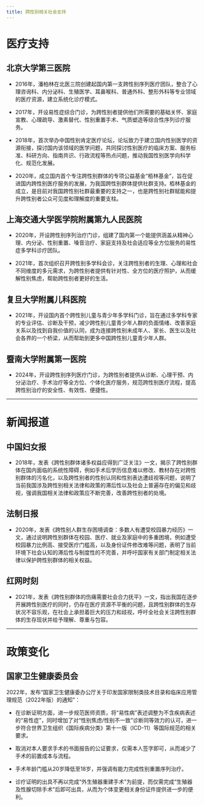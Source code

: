 ```yaml
---
title: 跨性别相关社会支持
---
```


# 医疗支持

## 北京大学第三医院

* 2016年，潘柏林在北医三院创建起国内第一支跨性别序列医疗团队，整合了心理咨询科、内分泌科、生殖医学、耳鼻喉科、普通外科、整形外科等专业领域的医疗资源，建立系统化诊疗模式。

* 2017年，开设易性症综合门诊，为跨性别者提供他们所需要的基础关怀、家庭宣教、心理疏导、激素替代、性别重置手术、气质塑造等综合性序列诊疗服务。

* 2018年，首次举办中国性别肯定医疗论坛，论坛致力于建立国内性别医学的资源衔接，探讨国内该领域的医学问题，共同探讨性别医疗的临床方案、服务标准、科研方向、指南共识、行政流程等热点问题，推动我国性别医学向科学化、规范化发展。

* 2020年，成立国内首个专注跨性别群体的专项公益基金“栢林基金”，旨在促进国内跨性别医疗服务的发展，为我国跨性别群体提供社群支持。栢林基金的成立，是目前对我国跨性别社群最重要的支持之一，也是跨性别社群赋能和提升跨性别者公众可见度和理解度的重要支柱。

## 上海交通大学医学院附属第九人民医院

* 2020年，开设跨性别序列治疗门诊，组建了国内第一个能提供涵盖从精神心理、内分泌、性别重置、嗓音治疗、家庭支持及社会适应等全方位服务的易性症多学科诊疗团队。

* 2021年，首次组织召开跨性别多学科会诊，关注跨性别者的生理、心理和社会不同维度的多元需求，为跨性别者提供有针对性、全方位的医疗照护，从而缓解性别焦虑，帮助跨性别者更好的生活。

## 复旦大学附属儿科医院

* 2021年，开设国内首个跨性别儿童与青少年多学科门诊，旨在通过多学科专家的专业评估、诊断及干预，减少跨性别儿童青少年人群的负面情绪、改善家庭关系以及找到自我价值的认同，成为连接跨性别未成年人、家长、医生以及社会各界的一个桥梁，从而帮助到更多中国跨性别儿童青少年人群。

## 暨南大学附属第一医院

* 2024年，开设跨性别序列医疗门诊，为跨性别者提供从诊断、心理干预、内分泌治疗、手术治疗等全方位、个体化医疗服务，规范跨性别医疗流程，提高跨性别治疗的安全性、有效性、便捷性。

---

# 新闻报道

## 中国妇女报

* 2018年，发表《跨性别群体诸多权益应得到广泛关注》一文，揭示了跨性别群体在国内面临的系统性障碍，例如手术后学历信息难以修改、教材存在对跨性别群体的污名化，以及跨性别者的性别认同和性别表达遭歧视等问题，说明了当前我国涉及跨性别相关法律和政策的滞后性以及社会上普遍存在的偏见和歧视，强调我国相关法律和政策应不断完善，改善跨性别者的处境。

## 法制日报

* 2020年，发表《跨性别人群生存困境调查：多数人有遭受校园暴力经历》一文，通过说明跨性别群体在校园、医疗、就业及家庭中的多重困境，例如遭受校园暴力比例高、接受医疗门槛高，以及身份证件修改难等问题，表明了当前环境下社会认知的滞后性与制度性的不完善，并呼吁国家有关部门制定相关法律以保护跨性别群体的相关权益。

## 红网时刻

* 2021年，发表《跨性别群体的伤痛需要社会合力抚平》一文，指出我国在逐步开展跨性别医疗的同时，仍存在医疗资源不平衡的问题，且跨性别群体的生存状况不容乐观，在社会上承担着巨大的压力和歧视，呼吁全社会关注跨性别群体的生存现状并给予理解、尊重与包容。

---

# 政策变化

## 国家卫生健康委员会

2022年，发布“国家卫生健康委办公厅关于印发国家限制类技术目录和临床应用管理规范（2022年版）的通知”：

* 在诊断证明方面，进一步规范医师资质，将“易性病”表述调整为不含疾病表述的“易性症”，同时增加了对“性别焦虑/性别不一致”诊断同等效力的认可，进一步符合世界卫生组织《国际疾病分类》第十一版（ICD-11）等国际规范的相关要求。

* 取消对本人要求手术的书面报告的公证要求，仅需本人签字即可，从而减少了手术的前置成本与流程。

* 手术年龄门槛从20岁降低至18岁，并强调有能力完成性别重置序列治疗。

* 诊疗证明的出具不再以完成“外生殖器重建手术”为前提，而仅需完成“生殖器及性腺切除手术”后即可出具，从而为个体变更相关身份证件提供进一步的便利。
